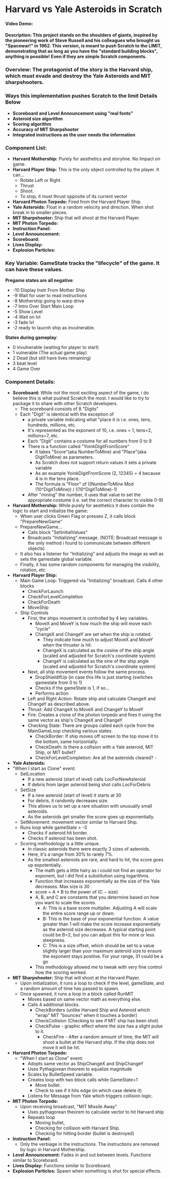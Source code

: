 # Harvard vs Yale Asteroids in Scratch
#### Video Demo:  <URL HERE>
#### Description:  This project stands on the shoulders of giants, inspired by the pioneering work of Steve Russell and his colleagues who brought us "Spacewar!" in 1962.  This version, is meant to push Scratch to the LIMIT, demonstrating that as long as you have the "standard building blocks", anything is possible!   Even if they are simple Scratch components.

### Overview:  The protagonist of the story is the Harvard ship, which must evade and destroy the Yale Asteroids and MIT sharpshooters.

### **Ways this implementation pushes Scratch to the limit  Details Below** 
- **Scoreboard and Level Announcement using "real fonts"**
- **Asteroid size algorithm**
- **Scoring algorithm**
- **Accuracy of MIT Sharpshooter**
- **Integrated instructions as the user needs the information**

### Component List:
- **Harvard Mothership:** Purely for aesthetics and storyline.  No Impact on game.
- **Harvard Player Ship:**  This is the only object controlled by the player.  It can...
  - Rotate Left or Right
  - Thrust
  - Shoot.
  - To stop, it must thrust opposite of its current vector
- **Harvard Photon Torpedo:** Fired from the Harvard Player Ship  
- **Yale Asteroids:**  Float in a random velocity and direction.  When shot break in to smaller pieces.
- **MIT Sharpshooter:** Ship that will shoot at the Harvard Player.
- **MIT Photon Torpedo:** 
- **Instruction Panel:**
- **Level Announcement:**
- **Scoreboard:**
- **Lives Display:**
- **Explosion Particles:**

### Key Variable: GameState tracks the "lifecycle" of the game.  It can have these values.

**Pregame states are all negative**:
- -10 Display Instr From Mother Ship
- -9 Wait for user to read instructions
- -8 Mothership going to warp drive
- -7 Intro Over Start Main Loop
- -5 Show Level
- -4 Wait on lvl
- -3 fade lvl
- -2 ready to laucnh ship as invulnerable.

**States during gameplay**:
- 0 invulnerable (waiting for player to start)
- 1 vulnerable (The actual game play)
- 2 Dead (but still have lives remaining)
- 3 beat level
- 4 Game Over

### Component Details:
- **Scoreboard:** While not the most exciting aspect of the game, i do believe this is what pushed Scratch the most.  I would like to try to package it to share with other Scratch developers.
  - The scoreboard consists of 8 "Digits"
  - Each "Digit" is identical with the exception of
    - a private variable indicating what "place it is i.e. ones, tens, hundreds, millions, etc.  
    - It's represented as the exponent of 10, i.e. ones = 1, tens=2, millions=7, etc.
    - Each "Digit" contains a costume for all numbers from 0 to 9
    - There is a function called "YoinkDigitFromScore"
      - It takes "Score"(aka NumberToMine) and "Place"(aka DigitToMine) as parameters.
      - As Scratch does not support return values it sets a private variable
      - As an example YoinkDigitFromScore (2, 12345) = 4 because 4 is in the tens place.
      - The formula is "Floor" of ((NumberToMine Mod (10^DigitToMine)) / ((10^DigitToMine)-1)
    - After "mining" the number, it uses that value to set the appropriate costume (i.e. set the correct character to visible 0-9)
- **Harvard Mothership:** While purely for aesthetics it does contain the logic to start and initialize the game:
  - When user clicks Green Flag or presses Z, it calls block "PrepareNewGame"
  - PrepareNewGame...
    - Calls block "SetInitialValues"
    - Broadcasts "Initializing" message.  (NOTE: Broadcast message is the only method i found to communicate between different objects)
  - It also has a listener for "Initializing" and adjusts the image as well as sets the gamestate global variable.
  - Finally, it has some random components for managing the visibility, rotation, etc.
- **Harvard Player Ship:**  
  - Main Game Loop:  Triggered via "Initializing" broadcast. Calls 4 other blocks
    - CheckForLaunch
    - CheckForLevelCompletion
    - CheckForDeath
    - MoveShip
  - Ship Controls
    - First, the ships movement is controlled by 4 key variables.
      - MoveX and MoveY is how much the ship will move each "cycle"
      - ChangeX and ChangeY are set when the ship is rotated.  
        - They indicate how much to adjust MoveX and MoveY when the thruster is hit. 
        - ChangeX is calculated as the cosine of the ship angle (scaled and adjusted for Scratch's coordinate system) 
        - ChangeY is calculated as the sine of the ship angle (scaled and adjusted for Scratch's coordinate system)
    - Next, all ship movement events follow the same process.
      - DropShieldIfUp (in case this life is just starting (switches gamestate from 0 to 1)
      - Checks if the gameState is 1, if so...
      - Performs action
    - Left and Right Action: Rotate ship and calculate ChangeX and ChangeY as described above.
    - Thrust:  Add ChangeX to MoveX and ChangeY to MoveY
    - Fire:  Creates a clone of the photon torpedo and fires it using the same vector as ship's ChangeX and ChangeY
    - Checking State:  There are groups called each cycle from the MainGameLoop checking various states.
      - CheckBorder:  If ship moves off screen to the top move it to the bottom, same horizontally.
      - CheckDeath:  Is there a collision with a Yale asteroid, MIT Ship, or MIT bullet?
      - CheckForLevelCompletion: Are all the asteroids cleared?    - 
-  **Yale Asteroids:** 
  - "When I start as Clone" event:
    - SetLocation
      - If a new asteroid (start of level) calls LocForNewAsteroid
      - If debris from larger asteroid being shot calls LocForDebris
    - SetSize
      - If a new asteroid (start of level) it starts at 30
      - For debris, it randomly decreases size.
      - This allows us to set up a rare situation with unusually small asteroids.
      - As the asteroids get smaller the score goes up exponentially. 
    - SetMovement: movement vector similar to Harvard Ship.
    - Runs loop while gameState > -3
      - Checks if asteroid hit border.
      - Checks if asteroid has been shot.
    - Scoring methodology is a little unique.
      - In classic asteroids there were exactly 3 sizes of asteroids.
      - Here, it's a range from 30% to rarely 7%.
      - As the smallest asteroids are rare, and hard to hit, the score goes up expotentially.
        - The math gets a little hairy as i could not find an operator for exponent, but i did find a substitution using logarithms.
        - Function that increases exponentially as the size of the Yale decreases.  Max size is 30
        - score = A * B to the power of (C − size)
        - A, B, and C are constants that you determine based on how you want to scale the scores.
          - A: This is a base score multiplier. Adjusting A will scale the entire score range up or down.
          - B: This is the base of your exponential function. A value greater than 1 will make the score increase exponentially as the asteroid size decreases. A typical starting point could be B=2, but you can adjust this for more or less steepness.
          - C: This is a size offset, which should be set to a value slightly larger than your maximum asteroid size to ensure the exponent stays positive. For your range, 31 could be a go
        - This methodology allowed me to tweak with very fine control how the scoring worked.
- **MIT Sharpshooter:** Ship that will shoot at the Harvard Player.
  - Upon initialization, it runs a loop to check if the level, gameState, and a random amount of time has passed to spawn.
  - Once spawned, it runs a loop in a block called RunMIT
    - Moves based on same vector math as everything else.
    - Calls 4 additional blocks.
      - CheckBorders (unlike Harvard Ship and Asteroid which "wrap" MIT "bounces" when it touches a border)
      - CheckCollision (Checking to see if MIT ship has been shot)
      - CheckPulse - graphic effect where the size has a slight pulse to it.
        - CheckFire - After a random amount of time, the MIT will shoot a bullet at the Harvard ship.  If the ship does not move it will be hit. 
- **Harvard Photon Torpedo:** 
  - "When I start as Clone" event:
    - Adopts same vector as ShipChangeX and ShipChangeY
    - Uses Pythagorean theorem to equalize magnitude
    - Scales by BulletSpeed variable.
    - Creates loop with two block calls while GameState=1
      - Move bullet.
      - Check to see if it hits edge (in which case delete it)
    - Listens for Message from Yale which triggers collision logic.
- **MIT Photon Torpedo:** 
  - Upon receiving broadcast, "MIT Missile Away"
    - Uses pythagorean theorem to calculate vector to hit Harvard ship
    - Repeats loop
      - Moving bullet,
      - Checking for collision with Harvard Ship.
      - Checking for hitting border (bullet is destroyed)
- **Instruction Panel:**
  - Only the verbiage in the instructions.  The instructions are removed by logic in Harvard Mothership.
- **Level Announcement:** Fades in and out between levels.  Functions similar to Scoreboard.
- **Lives Display:**  Functions similar to Scoreboard.
- **Explosion Particles:**  Spawn when something is shot for special effects.
